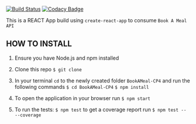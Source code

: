 [![Build Status](https://travis-ci.org/jmutuku95/BookAMeal-CP4.svg?branch=develop)](https://travis-ci.org/jmutuku95/BookAMeal-CP4) [![Codacy Badge](https://api.codacy.com/project/badge/Grade/f03890a4ca3147eb9e782d3a2cc8663b)](https://www.codacy.com/app/jmutuku95/BookAMeal-CP4?utm_source=github.com&amp;utm_medium=referral&amp;utm_content=jmutuku95/BookAMeal-CP4&amp;utm_campaign=Badge_Grade) 

This is a REACT App build using  `create-react-app` to consume `Book A Meal API`

## HOW TO INSTALL
1. Ensure you have Node.js and npm installed
2. Clone this repo 
  ```$ git clone ```
3. In your terminal `cd` to the newly created folder `BookAMeal-CP4` and run the following commands
  ```$ cd BookAMeal-CP4```
  ```$ npm install```
4. To open the application in your browser run 
  ```$ npm start```

5. To run the tests:
  ```$ npm test``` 
  to get a coverage report run
  ```$ npm test -- --coverage ```
